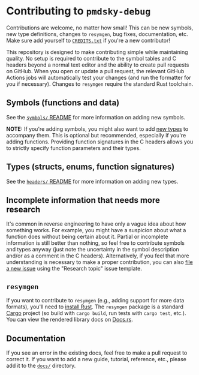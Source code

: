 # Contributing to `pmdsky-debug`
Contributions are welcome, no matter how small! This can be new symbols, new type definitions, changes to `resymgen`, bug fixes, documentation, etc. Make sure add yourself to [`CREDITS.txt`](../CREDITS.txt) if you're a new contributor!

This repository is designed to make contributing simple while maintaining quality. No setup is required to contribute to the symbol tables and C headers beyond a normal text editor and the ability to create pull requests on GitHub. When you open or update a pull request, the relevant GitHub Actions jobs will automatically test your changes (and run the formatter for you if necessary). Changes to `resymgen` require the standard Rust toolchain.

## Symbols (functions and data)
See the [`symbols/` README](../symbols/README.md#contributing) for more information on adding new symbols.

**NOTE:** If you're adding symbols, you might also want to add [new types](#types-structs-enums-function-signatures) to accompany them. This is optional but recommended, especially if you're adding functions. Providing function signatures in the C headers allows you to strictly specify function parameters and their types.

## Types (structs, enums, function signatures)
See the [`headers/` README](../headers/README.md#contributing) for more information on adding new types.

## Incomplete information that needs more research
It's common in reverse engineering to have only a vague idea about how something works. For example, you might have a suspicion about what a function does without being certain about it. Partial or incomplete information is still better than nothing, so feel free to contribute symbols and types anyway (just note the uncertainty in the symbol description and/or as a comment in the C headers). Alternatively, if you feel that more understanding is necessary to make a proper contribution, you can also [file a new issue](https://github.com/UsernameFodder/pmdsky-debug/issues) using the "Research topic" issue template.

## `resymgen`
If you want to contribute to `resymgen` (e.g., adding support for more data formats), you'll need to [install Rust](https://www.rust-lang.org/tools/install). The `resymgen` package is a standard [Cargo](https://doc.rust-lang.org/cargo/) project (so build with `cargo build`, run tests with `cargo test`, etc.). You can view the rendered library docs on [Docs.rs](https://docs.rs/resymgen/latest/resymgen/).

## Documentation
If you see an error in the existing docs, feel free to make a pull request to correct it. If you want to add a new guide, tutorial, reference, etc., please add it to the [`docs/`](.) directory.
